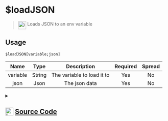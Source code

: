 # $loadJSON
> <img align="top" src="https://upload.wikimedia.org/wikipedia/commons/thumb/e/e4/Infobox_info_icon.svg/160px-Infobox_info_icon.svg.png?20150409153300" alt="image" width="25" height="auto"> Loads JSON to an env variable
## Usage
```
$loadJSON[variable;json]
```
| Name | Type | Description | Required | Spread
| :---: | :---: | :---: | :---: | :---: |
variable | String | The variable to load it to | Yes | No
json | Json | The json data | Yes | No
<details>
<summary>
    
## <img align="top" src="https://cdn4.iconfinder.com/data/icons/iconsimple-logotypes/512/github-512.png" alt="image" width="25" height="auto">  [Source Code](https://github.com/tryforge/ForgeScript-V2/blob/main/src/native/loadJSON.ts)
    
</summary>
    
```ts
import { ArgType, NativeFunction, Return } from "../structures"

export default new NativeFunction({
    name: "$loadJSON",
    version: "1.0.0",
    description: "Loads JSON to an env variable",
    brackets: true,
    args: [
        {
            name: "variable",
            description: "The variable to load it to",
            rest: false,
            type: ArgType.String,
            required: true,
        },
        {
            name: "json",
            description: "The json data",
            type: ArgType.Json,
            required: true,
            rest: false,
        },
    ],
    unwrap: true,
    execute(ctx, [name, json]) {
        ctx.setEnvironmentKey(name, json)
        return Return.success()
    },
})

```
    
</details>